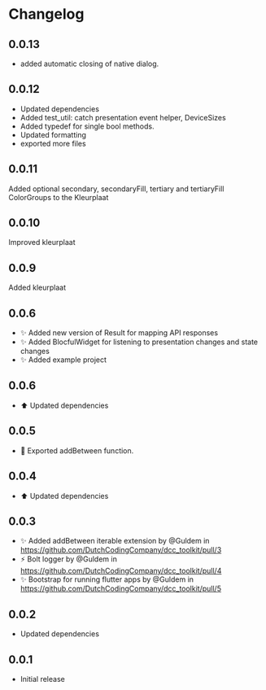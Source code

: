 # Changelog

## 0.0.13
* added automatic closing of native dialog.

## 0.0.12
* Updated dependencies
* Added test_util: catch presentation event helper, DeviceSizes
* Added typedef for single bool methods.
* Updated formatting
* exported more files

## 0.0.11
Added optional secondary, secondaryFill, tertiary and tertiaryFill ColorGroups to the Kleurplaat

## 0.0.10
Improved kleurplaat

## 0.0.9
Added kleurplaat

## 0.0.6

* :sparkles: Added new version of Result for mapping API responses
* :sparkles: Added BlocfulWidget for listening to presentation changes and state changes
* :sparkles: Added example project

## 0.0.6

* :arrow_up: Updated dependencies

## 0.0.5

* :bug: Exported addBetween function.

## 0.0.4

* :arrow_up: Updated dependencies

## 0.0.3

* :sparkles: Added addBetween iterable extension by @Guldem in https://github.com/DutchCodingCompany/dcc_toolkit/pull/3
* :zap: Bolt logger by @Guldem in https://github.com/DutchCodingCompany/dcc_toolkit/pull/4
* :sparkles: Bootstrap for running flutter apps by @Guldem in https://github.com/DutchCodingCompany/dcc_toolkit/pull/5

## 0.0.2

- Updated dependencies

## 0.0.1

- Initial release
